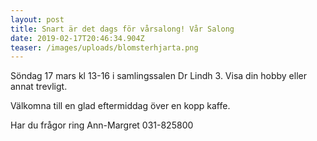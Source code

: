 ```yaml
---
layout: post
title: Snart är det dags för vårsalong! Vår Salong
date: 2019-02-17T20:46:34.904Z
teaser: /images/uploads/blomsterhjarta.png
---
```

Söndag 17 mars kl 13-16 i samlingssalen Dr Lindh 3. Visa din hobby eller annat trevligt.

Välkomna till en glad eftermiddag över en kopp kaffe. 

Har du frågor ring Ann-Margret 031-825800
